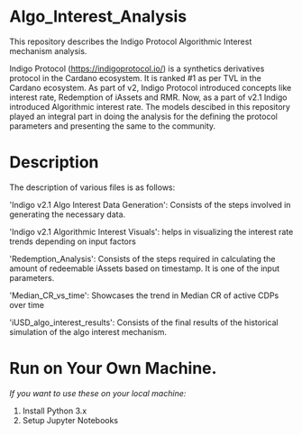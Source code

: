 # Algo_Interest_Analysis
This repository describes the Indigo Protocol Algorithmic Interest mechanism analysis.

Indigo Protocol (https://indigoprotocol.io/) is a synthetics derivatives protocol in the Cardano ecosystem. It is ranked #1 as per TVL in the Cardano ecosystem. As part of v2, Indigo Protocol introduced concepts like interest rate, Redemption of iAssets and RMR. Now, as a part of v2.1 Indigo introduced Algorithmic interest rate. The models descibed in this repository played an integral part in doing the analysis for the defining the protocol parameters and presenting the same to the community.

# Description
The description of various files is as follows:

'Indigo v2.1 Algo Interest Data Generation': Consists of the steps involved in generating the  necessary data.

'Indigo v2.1 Algorithmic Interest Visuals': helps in visualizing the interest rate trends depending on input factors

'Redemption_Analysis': Consists of the steps required in calculating the amount of redeemable iAssets based on timestamp. It is one of the input parameters.

'Median_CR_vs_time': Showcases the trend in Median CR of active CDPs over time

'iUSD_algo_interest_results': Consists of the final results of the historical simulation of the algo interest mechanism.

# Run on Your Own Machine.
*If you want to use these on your local machine:*
1. Install Python 3.x
2. Setup Jupyter Notebooks
